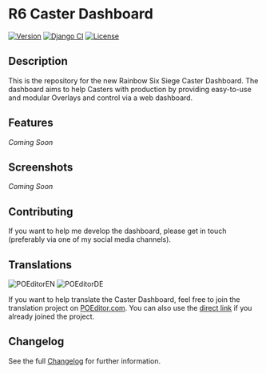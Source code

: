 # R6 Caster Dashboard

[![Version](https://img.shields.io/badge/version-2.0.0--beta3-orange)](https://github.com/sthorsten/CasterDashboard2/releases)
[![Django CI](https://github.com/sthorsten/CasterDashboard2/workflows/Django%20CI/badge.svg)](https://github.com/sthorsten/CasterDashboard2/actions)
[![License](https://img.shields.io/badge/license-GNU_AGPLv3-blue)](LICENSE)

## Description

This is the repository for the new Rainbow Six Siege Caster Dashboard.
The dashboard aims to help Casters with production by providing easy-to-use and modular Overlays and control via a web dashboard.

## Features
*Coming Soon*

## Screenshots
*Coming Soon*

## Contributing

If you want to help me develop the dashboard, please get in touch (preferably via one of my social media channels).

## Translations

![POEditorEN](https://img.shields.io/poeditor/progress/366547/en?token=3ccd865457316dfc812702f32c533003)
![POEditorDE](https://img.shields.io/poeditor/progress/366547/de?token=3ccd865457316dfc812702f32c533003)

If you want to help translate the Caster Dashboard, feel free to join the translation project on [POEditor.com](https://poeditor.com/join/project/eticzeSXau).
You can also use the [direct link](https://poeditor.com/projects/view?id=366547) if you already joined the project.


## Changelog

See the full [Changelog](CHANGELOG) for further information.